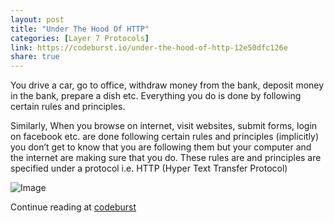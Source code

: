 ```yaml
---
layout: post
title: "Under The Hood Of HTTP"
categories: [Layer 7 Protocols]
link: https://codeburst.io/under-the-hood-of-http-12e50dfc126e
share: true
---
```


You drive a car, go to office, withdraw money from the bank, deposit money in the bank, prepare a dish etc. Everything you do is done by following certain rules and principles.

Similarly, When you browse on internet, visit websites, submit forms, login on facebook etc. are done following certain rules and principles (implicitly) you don’t get to know that you are following them but your computer and the internet are making sure that you do. These rules are and principles are specified under a protocol i.e. HTTP (Hyper Text Transfer Protocol)

![Image](https://cdn-images-1.medium.com/max/800/1*zoKgrcNKCpDpdGaXueyjjg.jpeg)

<!--more-->

Continue reading at [codeburst](https://codeburst.io/under-the-hood-of-http-12e50dfc126e)
